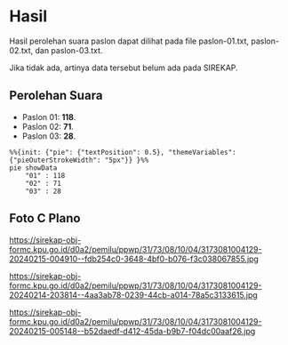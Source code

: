 # Hasil

Hasil perolehan suara paslon dapat dilihat pada file paslon-01.txt, paslon-02.txt, dan paslon-03.txt.

Jika tidak ada, artinya data tersebut belum ada pada SIREKAP.

## Perolehan Suara

 * Paslon 01: **118**.
 * Paslon 02: **71**.
 * Paslon 03: **28**.

```mermaid
%%{init: {"pie": {"textPosition": 0.5}, "themeVariables": {"pieOuterStrokeWidth": "5px"}} }%%
pie showData
    "01" : 118
    "02" : 71
    "03" : 28
```
## Foto C Plano

https://sirekap-obj-formc.kpu.go.id/d0a2/pemilu/ppwp/31/73/08/10/04/3173081004129-20240215-004910--fdb254c0-3648-4bf0-b076-f3c038067855.jpg

https://sirekap-obj-formc.kpu.go.id/d0a2/pemilu/ppwp/31/73/08/10/04/3173081004129-20240214-203814--4aa3ab78-0239-44cb-a014-78a5c3133615.jpg

https://sirekap-obj-formc.kpu.go.id/d0a2/pemilu/ppwp/31/73/08/10/04/3173081004129-20240215-005148--b52daedf-d412-45da-b9b7-f04dc00aaf26.jpg
